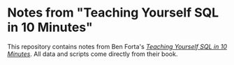# Notes from "Teaching Yourself SQL in 10 Minutes"

This repository contains notes from Ben Forta's [*Teaching Yourself SQL in 10 Minutes*](https://forta.com/books/0672336073/). All data and scripts come directly from their book.

